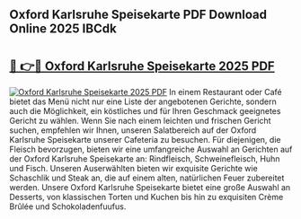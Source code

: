 ## Oxford Karlsruhe Speisekarte PDF Download Online 2025 IBCdk

# <h2><a href="http://gc9ohr.nevu.top/?p=Oxford+Karlsruhe+Speisekarte">🔗 👉🔴 Oxford Karlsruhe Speisekarte 2025 PDF</a></h2>

[![Oxford Karlsruhe Speisekarte 2025 PDF](https://i.imgur.com/dBaPXMq.png)](http://gc9ohr.nevu.top/?p=Oxford+Karlsruhe+Speisekarte)
In einem Restaurant oder Café bietet das Menü nicht nur eine Liste der angebotenen Gerichte, sondern auch die Möglichkeit, ein köstliches und für Ihren Geschmack geeignetes Gericht zu wählen. Wenn Sie nach einem leichten und frischen Gericht suchen, empfehlen wir Ihnen, unseren Salatbereich auf der Oxford Karlsruhe Speisekarte unserer Cafeteria zu besuchen. Für diejenigen, die Fleisch bevorzugen, bieten wir eine umfangreiche Auswahl an Gerichten auf der Oxford Karlsruhe Speisekarte an: Rindfleisch, Schweinefleisch, Huhn und Fisch. Unseren Auserwählten bieten wir exquisite Gerichte wie Schaschlik und Steak an, die auf einem alten, natürlichen Feuer zubereitet werden. Unsere Oxford Karlsruhe Speisekarte bietet eine große Auswahl an Desserts, von klassischen Torten und Kuchen bis hin zu exquisiten Crème Brûlée und Schokoladenfuufus.
